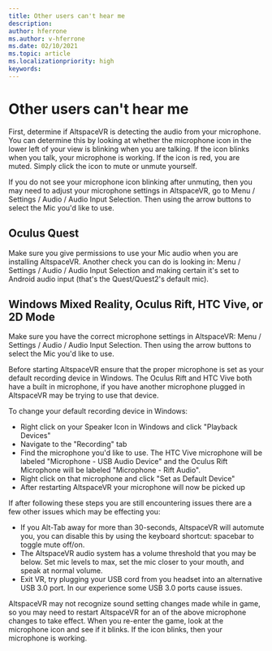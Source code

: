 ```yaml
---
title: Other users can't hear me
description: 
author: hferrone
ms.author: v-hferrone
ms.date: 02/10/2021
ms.topic: article
ms.localizationpriority: high
keywords: 
---
```


# Other users can't hear me

First, determine if AltspaceVR is detecting the audio from your microphone. You can determine this by looking at whether the microphone icon in the lower left of your view is blinking when you are talking. If the icon blinks when you talk, your microphone is working. If the icon is red, you are muted. Simply click the icon to mute or unmute yourself.

If you do not see your microphone icon blinking after unmuting, then you may need to adjust your microphone settings in AltspaceVR, go to Menu / Settings / Audio / Audio Input Selection. Then using the arrow buttons to select the Mic you'd like to use.
 
## Oculus Quest 

Make sure you give permissions to use your Mic audio when you are installing AltspaceVR. Another check you can do is looking in: Menu / Settings / Audio / Audio Input Selection and making certain it's set to Android audio input (that's the Quest/Quest2's default mic).
 
## Windows Mixed Reality, Oculus Rift, HTC Vive, or 2D Mode

Make sure you have the correct microphone settings in AltspaceVR: Menu / Settings / Audio / Audio Input Selection. Then using the arrow buttons to select the Mic you'd like to use.

Before starting AltspaceVR ensure that the proper microphone is set as your default recording device in Windows. The Oculus Rift and HTC Vive both have a built in microphone, if you have another microphone plugged in AltspaceVR may be trying to use that device.
 
To change your default recording device in Windows:
* Right click on your Speaker Icon in Windows and click "Playback Devices"
* Navigate to the "Recording" tab
* Find the microphone you'd like to use. The HTC Vive microphone will be labeled "Microphone - USB Audio Device" and the Oculus Rift Microphone will be labeled "Microphone - Rift Audio".
* Right click on that microphone and click "Set as Default Device"
* After restarting AltspaceVR your microphone will now be picked up
 
If after following these steps you are still encountering issues there are a few other issues which may be effecting you:
* If you Alt-Tab away for more than 30-seconds, AltspaceVR will automute you, you can disable this by using the keyboard shortcut: spacebar to toggle mute off/on.
* The AltspaceVR audio system has a volume threshold that you may be below. Set mic levels to max, set the mic closer to your mouth, and speak at normal volume.
* Exit VR, try plugging your USB cord from you headset into an alternative USB 3.0 port. In our experience some USB 3.0 ports cause issues.

AltspaceVR may not recognize sound setting changes made while in game, so you may need to restart AltspaceVR for an of the above microphone changes to take effect.  When you re-enter the game, look at the microphone icon and see if it blinks. If the icon blinks, then your microphone is working.